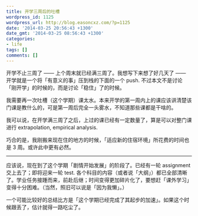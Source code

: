 ```yaml
---
title: 开学三周后的吐槽
wordpress_id: 1125
wordpress_url: http://blog.easoncxz.com/?p=1125
date: '2014-03-25 20:56:43 +1300'
date_gmt: '2014-03-25 08:56:43 +1300'
categories:
- life
tags: []
comments: []
---
```

<p>开学不止三周了 —— 上个周末就已经满三周了。我想写下来想了好几天了 —— 开学就是一个将「有意义的事」压到栈的下面的一个 push. 不过本文不是讨论「刚开学」的时候的，而是讨论「稳住」了的时候。</p>
<p>我需要再一次吐槽（这个学期）课太水。本来开学的第一周内上的课应该讲清楚该门课是教什么的，可是第一周后完全一头雾水，不知道那些课都是干啥的。</p>
<p>我可以说，在开学满三周了之后，上过的课已经有一定数量了，算是可以对整门课进行 extrapolation, empirical analysis.</p>
<p>巧合的是，我刚搬来现在住的地方的时候，「适应新的住宿环境」所花费的时间也是 3 周。或许此中更有必然。</p>
<hr />
<p>应该说，现在到了这个学期「剧情开始发展」的阶段了。已经有一轮 assignment 交上去了；即将迎来一轮 test. 各个科目的内容（或者说「大纲」）都已全部清晰了。学业任务接踵而来，前赴后继；时间变得更加碎片化了，要想赶「课外学习」变得十分困难。（当然，照旧可以说是「因为我懒」。）</p>
<p>一个可能比较好的总结比方是「这个学期已经完成了其起步的加速」。如果这个时候跟丢了，估计就得一路吃尘了。</p>

